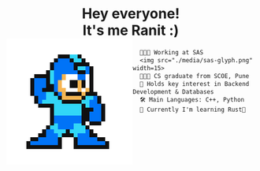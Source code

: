 <h1 align="center">
  Hey everyone!</br>
  It's me Ranit :)</br>
  <img src="./media/ranit-hero.gif" align="left" />
</h1>

```
  🧑🏻‍💻 Working at SAS
  <img src="./media/sas-glyph.png" width=15>
  👨🏻‍🎓 CS graduate from SCOE, Pune
  🚀 Holds key interest in Backend Development & Databases
  🛠️ Main Languages: C++, Python
  🤖 Currently I'm learning Rust🦀
```

